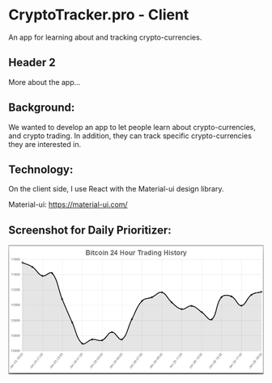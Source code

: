 # CryptoTracker.pro - Client

An app for learning about and tracking crypto-currencies.

## Header 2

More about the app...

Background:
----------------------------------------------------
We wanted to develop an app to let people learn about crypto-currencies, and crypto trading.  In addition, they can track specific crypto-currencies they are interested in.

Technology:
----------------------------------------------------
On the client side, I use React with the Material-ui design library.  

Material-ui: https://material-ui.com/

Screenshot for Daily Prioritizer:
--------------------------------

<img src="BitCoinChart.PNG">
